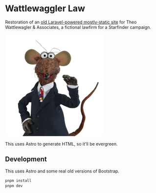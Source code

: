 # Wattlewaggler Law
Restoration of an [old Laravel-powered mostly-static site](https://github.com/OwlManAtt/wattlewaggler-esq) for Theo Wattlewagler & Associates, a fictional lawfirm for a Starfinder campaign.

![Theo Wattlewagler, Esq](./src/image/wattlewaggler.png)

This uses Astro to generate HTML, so it'll be evergreen.

## Development
This uses Astro and some real old versions of Bootstrap.

```sh
pnpm install
pnpm dev
```
